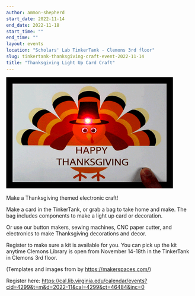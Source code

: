 ```yaml
---
author: ammon-shepherd
start_date: 2022-11-14
end_date: 2022-11-18
start_time: ""
end_time: ""
layout: events
location: "Scholars' Lab TinkerTank - Clemons 3rd floor"
slug: tinkertank-thanksgiving-craft-event-2022-11-14
title: "Thanksgiving Light Up Card Craft"
---
```


![Thanksgiving Light Up Card Craft](/assets/post-media/workshops/Happy-Thanksgiving-Animation-small.gif)

Make a Thanksgiving themed electronic craft!

Make a card in the TinkerTank, or grab a bag to take home and make. The bag includes components to make a light up card or decoration.

Or use our button makers, sewing machines, CNC paper cutter, and electronics to make Thanksgiving decorations and decor.

Register to make sure a kit is available for you. You can pick up the kit anytime Clemons Library is open from November 14-18th in the TinkerTank in Clemons 3rd floor.

(Templates and images from by https://makerspaces.com/)

Register here: [https://cal.lib.virginia.edu/calendar/events?cid=4299&t=m&d=2022-11&cal=4299&ct=46484&inc=0 ](https://cal.lib.virginia.edu/calendar/events?cid=4299&t=m&d=2022-11&cal=4299&ct=46484&inc=0)
